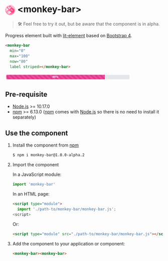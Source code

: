 <h1>
  <img
    src="https://raw.githubusercontent.com/stefanfrede/monkey-bar/master/monkey.png"
    width="32"
    height="32"
    alt="monkey"
    align="center" />
  &lt;monkey-bar&gt;
</h1>

> 🛠  Feel free to try it out, but be aware that the component is in alpha.

Progress element built with [lit-element](https://lit-element.polymer-project.org) based on [Bootstrap 4](https://getbootstrap.com).

```html
<monkey-bar
  min="0"
  max="100"
  now="80"
  label striped></monkey-bar>
```

![<monkey-bar> screenshot](https://raw.githubusercontent.com/stefanfrede/monkey-bar/master/screenshot.png)

## Pre-requisite

- [Node.js](https://nodejs.org/en/) >= 10.17.0
- [npm](https://www.npmjs.com) >= 6.13.0 ([npm](https://www.npmjs.com) comes with [Node.js](https://nodejs.org/en/) so there is no need to install it separately)

## Use the component

1. Install the component from [npm](https://www.npmjs.com)

    ```sh
    $ npm i monkey-bar@1.0.0-alpha.2
    ```

2. Import the component

    In a JavaScript module:

    ```js
    import 'monkey-bar'
    ```

    In an HTML page:

    ```html
    <script type="module">
      import './path-to/monkey-bar/monkey-bar.js';
    <script>
    ```

    Or:

    ```html
    <script type="module" src="./path-to/monkey-bar/monkey-bar.js"></script>
    ```
3. Add the component to your application or component:

    ```html
    <monkey-bar><monkey-bar>
    ```
